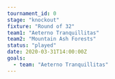 ```yaml
---
tournament_id: 0
stage: "knockout"
fixture: "Round of 32"
team1: "Aeterno Tranquillitas"
team2: "Mountain Ash Forests"
status: "played"
date: 2020-03-31T14:00:00Z
goals:
  - team: "Aeterno Tranquillitas"
---
```


